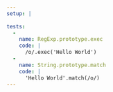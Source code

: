 ```yaml
---
setup: |
  
tests:
  -
    name: RegExp.prototype.exec
    code: |
      /o/.exec('Hello World')
  -
    name: String.prototype.match
    code: |
      'Hello World'.match(/o/)
---
```


